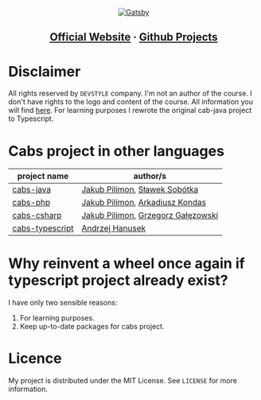 <p align="center">
  <a href="https://legacyfighter.pl/">
    <img alt="Gatsby" src="https://legacyfighter.pl/static/05bfe58bb3dba05c6e8d6162b00e21dc/a0989/LegacyFighterLogo.webp" />
  </a>
</p>

<h2 align="center">
  <a href="https://legacyfighter.pl/">Official Website</a>
  <span> · </span>
  <a href="https://github.com/legacyfighter">Github Projects</a>
</h2>

# Disclaimer

All rights reserved by `DEVSTYLE` company. I'm not an author of the course. I don't have rights to the logo and content of the course. All information you will find [here](https://legacyfighter.pl/). For learning purposes I rewrote the original cab-java project to Typescript.

# Cabs project in other languages

| project name | author/s |
|--------------|----------|
| [cabs-java](https://github.com/legacyfighter/cabs-java) | [Jakub Pilimon](https://github.com/pilloPl), [Sławek Sobótka](https://github.com/SlawekSobotka) |
| [cabs-php](https://github.com/legacyfighter/cabs-php) | [Jakub Pilimon](https://github.com/pilloPl), [Arkadiusz Kondas](https://github.com/akondas) |
| [cabs-csharp](https://github.com/legacyfighter/cabs-csharp) | [Jakub Pilimon](https://github.com/pilloPl), [Grzegorz Gałęzowski](https://github.com/grzesiek-galezowski) |
| [cabs-typescript](https://github.com/legacyfighter/cabs-typescript) | [Andrzej Hanusek](https://github.com/ahanusek) |

# Why reinvent a wheel once again if typescript project already exist?

I have only two sensible reasons:

1. For learning purposes.
2. Keep up-to-date packages for cabs project.

# Licence

My project is distributed under the MIT License. See `LICENSE` for more information.